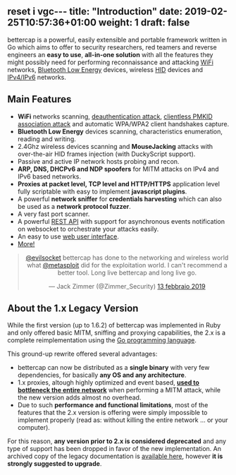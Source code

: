 reset i
vgc---
title: "Introduction"
date: 2019-02-25T10:57:36+01:00
weight: 1
draft: false
---

bettercap is a powerful, easily extensible and portable framework written in Go which aims to offer to security researchers, red teamers and reverse engineers an **easy to use**, **all-in-one solution** with all the features they might possibly need for performing reconnaissance and attacking [WiFi](/modules/wifi/) networks, [Bluetooth Low Energy](/modules/ble/) devices, wireless [HID](/modules/hid/) devices and [IPv4/IPv6](/modules/ethernet) networks.

## Main Features

* **WiFi** networks scanning, [deauthentication attack](https://www.evilsocket.net/2018/07/28/Project-PITA-Writeup-build-a-mini-mass-deauther-using-bettercap-and-a-Raspberry-Pi-Zero-W/), [clientless PMKID association attack](https://www.evilsocket.net/2019/02/13/Pwning-WiFi-networks-with-bettercap-and-the-PMKID-client-less-attack/) and automatic WPA/WPA2 client handshakes capture.
* **Bluetooth Low Energy** devices scanning, characteristics enumeration, reading and writing.
* 2.4Ghz wireless devices scanning and **MouseJacking** attacks with over-the-air HID frames injection (with DuckyScript support).
* Passive and active IP network hosts probing and recon.
* **ARP, DNS, DHCPv6 and NDP spoofers** for MITM attacks on IPv4 and IPv6 based networks.
* **Proxies at packet level, TCP level and HTTP/HTTPS** application level fully scriptable with easy to implement **javascript plugins**.
* A powerful **network sniffer** for **credentials harvesting** which can also be used as a **network protocol fuzzer**.
* A very fast port scanner.
* A powerful [REST API](/modules/core/api.rest/) with support for asynchronous events notification on websocket to orchestrate your attacks easily.
* An easy to use [web user interface](/usage/#web-ui).
* [More!](/modules/)

<center>
<blockquote class="twitter-tweet" data-conversation="none" data-lang="it">
<p lang="en" dir="ltr">
<a href="https://twitter.com/evilsocket?ref_src=twsrc%5Etfw">@evilsocket</a> bettercap has done to the networking and wireless world what <a href="https://twitter.com/metasploit?ref_src=twsrc%5Etfw">@metasploit</a> did for the exploitation world. I can&#39;t recommend a better tool. Long live bettercap and long live go.</p>&mdash; Jack Zimmer (@Zimmer_Security) <a href="https://twitter.com/Zimmer_Security/status/1095712903993405442?ref_src=twsrc%5Etfw">13 febbraio 2019</a></blockquote>
</center>

## About the 1.x Legacy Version

While the first version (up to 1.6.2) of bettercap was implemented in Ruby and only offered basic MITM, sniffing and proxying capabilities, the 2.x is a complete reimplementation using the [Go programming language](https://golang.org/). 

This ground-up rewrite offered several advantages:

* bettercap can now be distributed as a **single binary** with very few dependencies, for basically **any OS and any architecture**.
* 1.x proxies, altough highly optimized and event based, **[used to bottleneck the entire network](https://en.wikipedia.org/wiki/Global_interpreter_lock)** when performing a MITM attack, while the new version adds almost no overhead.
* Due to such **performance and functional limitations**, most of the features that the 2.x version is offering were simply impossible to implement properly (read as: without killing the entire network ... or your computer).

For this reason, **any version prior to 2.x is considered deprecated** and any type of support has been dropped in favor of the new implementation. An archived copy of the legacy documentation is [available here](/legacy/), however **it is strongly suggested to upgrade**.

